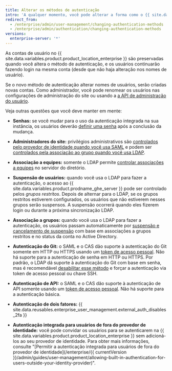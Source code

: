 ```yaml
---
title: Alterar os métodos de autenticação
intro: 'A qualquer momento, você pode alterar a forma como o {{ site.data.variables.product.prodname_ghe_server }} se autentica com as contas existentes.'
redirect_from:
  - /enterprise/admin/user-management/changing-authentication-methods
  - /enterprise/admin/authentication/changing-authentication-methods
versions:
  enterprise-server: '*'
---
```


As contas de usuário no {{ site.data.variables.product.product_location_enterprise }} são preservadas quando você altera o método de autenticação, e os usuários continuarão fazendo login na mesma conta (desde que não haja alteração nos nomes de usuário).

Se o novo método de autenticação alterar nomes de usuários, serão criadas novas contas. Como administrador, você pode renomear os usuários nas configurações de administração do site ou usando a [a API de administração do usuário](/enterprise/{{currentVersion}}/v3/enterprise-admin/users/#rename-an-existing-user).

Veja outras questões que você deve manter em mente:

* **Senhas:** se você mudar para o uso da autenticação integrada na sua instância, os usuários deverão [definir uma senha](/enterprise/user/articles/how-can-i-reset-my-password/) após a conclusão da mudança.

* **Administradores do site:** privilégios administrativos são [controlados pelo provedor de identidade quando você usa SAML](/enterprise/admin/guides/user-management/using-saml/#saml-attributes) e podem ser [controlados pela associação ao grupo quando você usa LDAP](/enterprise/admin/authentication/using-ldap#configuring-ldap-with-your-github-enterprise-server-instance).

* **Associação a equipes:** somente o LDAP permite [controlar associações a equipes](/enterprise/admin/authentication/using-ldap#configuring-ldap-with-your-github-enterprise-server-instance) no servidor do diretório.

* **Suspensão de usuários:** quando você usa o LDAP para fazer a autenticação, o acesso ao {{ site.data.variables.product.prodname_ghe_server }} pode ser controlado pelos _grupos restritos_. Depois de alternar para o LDAP, se os grupos restritos estiverem configurados, os usuários que não estiverem nesses grupos serão suspensos. A suspensão ocorrerá quando eles fizerem login ou durante a próxima sincronização LDAP.

* **Associação a grupos:** quando você usa o LDAP para fazer a autenticação, os usuários passam automaticamente por [suspensão e cancelamento de suspensão](/enterprise/admin/guides/user-management/suspending-and-unsuspending-users) com base em associações a grupos restritos e no status da conta no Active Directory.

* **Autenticação do Git:** o SAML e o CAS dão suporte à autenticação do Git somente em HTTP ou HTTPS usando um [token de acesso pessoal](/articles/creating-an-access-token-for-command-line-use). Não há suporte para a autenticação de senha em HTTP ou HTTPS. Por padrão, o LDAP dá suporte à autenticação do Git com base em senha, mas é recomendável [desabilitar esse método](/enterprise/admin/authentication/using-ldap#disabling-password-authentication-for-git-operations) e forçar a autenticação via token de acesso pessoal ou chave SSH.

* **Autenticação de API:** o SAML e o CAS dão suporte à autenticação de API somente usando um [token de acesso pessoal](/articles/creating-an-access-token-for-command-line-use). Não há suporte para a autenticação básica.

* **Autenticação de dois fatores:** {{ site.data.reusables.enterprise_user_management.external_auth_disables_2fa }}

* **Autenticação integrada para usuários de fora do provedor de identidade:** você pode convidar os usuários para se autenticarem na {{ site.data.variables.product.product_location_enterprise }} sem adicioná-los ao seu provedor de identidade. Para obter mais informações, consulte "[Permitir a autenticação integrada para usuários de fora do provedor de identidade](/enterprise/{{ currentVersion }}/admin/guides/user-management/allowing-built-in-authentication-for-users-outside-your-identity-provider)".
